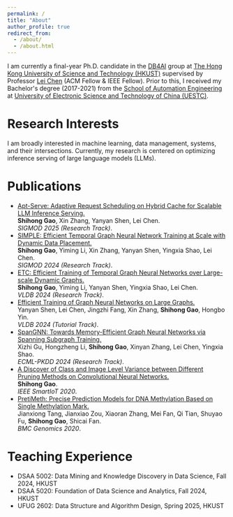 ```yaml
---
permalink: /
title: "About"
author_profile: true
redirect_from: 
  - /about/
  - /about.html
---
```


I am currently a final-year Ph.D. candidate in the [DB4AI](https://cse.hkust.edu.hk/db4ai/) group at [The Hong Kong University of Science and Technology (HKUST)](https://hkust.edu.hk/) supervised by Professor [Lei Chen](https://cse.hkust.edu.hk/~leichen/) (ACM Fellow & IEEE Fellow). Prior to this, I received my Bachelor's degree (2017-2021) from the [School of Automation Engineering](https://en.uestc.edu.cn/info/1015/1409.htm) at [University of Electronic Science and Technology of China (UESTC)](https://en.uestc.edu.cn/).

Research Interests
======
I am broadly interested in machine learning, data management, systems, and their intersections. Currently, my research is centered on optimizing inference serving of large language models (LLMs). 


Publications
======
- <u>Apt-Serve: Adaptive Request Scheduling on Hybrid Cache for Scalable LLM Inference Serving.</u> <br>
  **Shihong Gao**, Xin Zhang, Yanyan Shen, Lei Chen. <br>
  *SIGMOD 2025 (Research Track)*. 
- <u>SIMPLE: Efficient Temporal Graph Neural Network Training at Scale with Dynamic Data Placement.</u> <br>
  **Shihong Gao**, Yiming Li, Xin Zhang, Yanyan Shen, Yingxia Shao, Lei Chen. <br>
  *SIGMOD 2024 (Research Track)*.
- <u>ETC: Efficient Training of Temporal Graph Neural Networks over Large-scale Dynamic Graphs.</u> <br>
  **Shihong Gao**, Yiming Li, Yanyan Shen, Yingxia Shao, Lei Chen. <br>
  *VLDB 2024 (Research Track)*.
- <u>Efficient Training of Graph Neural Networks on Large Graphs.</u> <br>
  Yanyan Shen, Lei Chen, Jingzhi Fang, Xin Zhang, **Shihong Gao**, Hongbo Yin. <br>
  *VLDB 2024 (Tutorial Track)*.
- <u>SpanGNN: Towards Memory-Efficient Graph Neural Networks via Spanning Subgraph Training.</u> <br>
  Xizhi Gu, Hongzheng Li, **Shihong Gao**, Xinyan Zhang, Lei Chen, Yingxia Shao. <br>
  *ECML-PKDD 2024 (Research Track)*.
- <u>A Discover of Class and Image Level Variance between Different Pruning Methods on Convolutional Neural Networks.</u> <br>
  **Shihong Gao**. <br>
  *IEEE SmartIoT 2020*.
- <u>PretiMeth: Precise Prediction Models for DNA Methylation Based on Single Methylation Mark.</u> <br>
  Jianxiong Tang, Jianxiao Zou, Xiaoran Zhang, Mei Fan, Qi Tian, Shuyao Fu, **Shihong Gao**, Shicai Fan. <br>
  *BMC Genomics 2020*.

Teaching Experience
======
- DSAA 5002: Data Mining and Knowledge Discovery in Data Science, Fall 2024, HKUST <br>
- DSAA 5020: Foundation of Data Science and Analytics, Fall 2024, HKUST <br>
- UFUG 2602: Data Structure and Algorithm Design, Spring 2025, HKUST <br>
